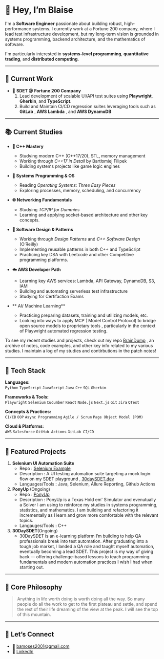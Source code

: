 # 👋 Hey, I’m Blaise

I'm a **Software Engineer** passionate about building robust, high-performance systems. I currently work at a Fortune 200 company, where I lead test infrastructure development,  but my long-term vision is grounded in systems programming, backend architecture, and the mathematics of software.

I'm particularly interested in **systems-level programming**, **quantitative trading**, and **distributed computing**.

---

## 💼 Current Work

- 🏦 **SDET @ Fortune 200 Company**  
  1. Lead development of scalable UI/API test suites using **Playwright**, **Gherkin**, and **TypeScript**.
  1. Build and Maintain CI/CD regression suites leveraging tools such as **GitLab** , **AWS Lambda** , and **AWS DynamoDB**
  
---

## 📚 Current Studies

- **📘 C++ Mastery**  
  - Studying modern C++ (C++17/20), STL, memory management  
  - Working through *C++17 in Detail* by Bartłomiej Filipek  
  - Building systems projects like game logic engines

- **🧠 Systems Programming & OS**  
  - Reading *Operating Systems: Three Easy Pieces*  
  - Exploring processes, memory, scheduling, and concurrency

- **🌐 Networking Fundamentals**  
  - Studying *TCP/IP for Dummies*  
  - Learning and applying socket-based architecture and other key concepts.

- **🧱 Software Design & Patterns**  
  - Working through *Design Patterns* and *C++ Software Design* (O’Reilly)  
  - Implementing reusable patterns in both C++ and TypeScript
  - Practicing key DSA with Leetcode and other Competitive programming platforms. 

- **☁️ AWS Developer Path**  
  - Learning key AWS services: Lambda, API Gateway, DynamoDB, S3, IAM  
  - Building and automating serverless test infrastructure
  - Studying for Certifaction Exams
 
- ** AI/ Machine Learning**
  - Practicing preparing datasets, training and utilizing models, etc.
  - Looking into ways to apply MCP ( Model Control Protocol) to bridge open source models to proprietary tools , particularly in the context of Playwright automated regression testing.
 
To see my recent studies and projects, check out my repo [BrainDump](https://github.com/BlaiseMoses01/BrainDump) , an archive of notes, code examples,  and other key info related to my various studies. I maintain a log of my studies and contirbutions in the patch notes!

---

## 🧰 Tech Stack

**Languages:**  
`Python` `TypeScript` `JavaScript` `Java` `C++` `SQL` `Gherkin`

**Frameworks & Tools:**  
`Playwright` `Selenium` `Cucumber` `React` `Node.js` `Next.js` `Git` `Jira` `QTest`

**Concepts & Practices:**  
`CI/CD` `OOP` `Async Programming` `Agile / Scrum` `Page Object Model (POM)`

**Cloud & Platforms:**  
`AWS` `Salesforce` `GitHub Actions` `GitLab CI/CD`

---

## 📂 Featured Projects
1. **Selenium UI Automation Suite**
   - Repo : [Selenium Example](https://github.com/BlaiseMoses01/Selenium_Appium_Example) 
   - Description : A UI testing automation suite targeting a mock login flow on my SDET playground , [30daySDET.dev]()
   - Languages/Tools : Java, Selenium, Allure Reporting, Github Actions
2. **PonyUp** (Ongoing)
   - Repo : [PonyUp](https://github.com/BlaiseMoses01/PonyUp)
   - Description : PonyUp is a Texas Hold em' Simulator and evenutually a Solver I am using to reinforce my studies in systems programming, statistics, and mathematics. I am building and refactoring it incrementally as I learn and grow more comfortable with the relevant topics.
   - Langauges/Tools : C++
3. **30DaySDET**(Ongoing)
   - 30DaySDET is an e-learning platform I’m building to help QA professionals break into test automation. After graduating into a tough job market, I landed a QA role and taught myself automation, eventually becoming a lead SDET. This project is my way of giving back — offering challenge-based lessons to teach programming fundamentals and       modern automation practices I wish I had when starting out.
---

## 💭 Core Philosophy

> Anything in life worth doing is worth doing all the way. So many people do all the work to get to the first plateau and settle, and spend the rest of their life dreaming of the view at the peak. I will see the top of this mountain.

---

## 🔗 Let’s Connect

- 📧 [bamoses2001@gmail.com](mailto:bamoses2001@gmail.com)
- 💼 [LinkedIn](https://www.linkedin.com/in/blaise-moses)
